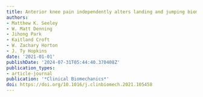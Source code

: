 ```yaml
---
title: Anterior knee pain independently alters landing and jumping biomechanics
authors:
- Matthew K. Seeley
- W. Matt Denning
- Jihong Park
- Kaitland Croft
- W. Zachary Horton
- J. Ty Hopkins
date: '2021-01-01'
publishDate: '2024-07-31T05:44:40.370408Z'
publication_types:
- article-journal
publication: '*Clinical Biomechanics*'
doi: https://doi.org/10.1016/j.clinbiomech.2021.105458
---
```

